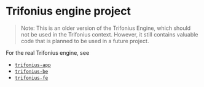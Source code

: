 # Trifonius engine project

> Note: This is an older version of the Trifonius Engine, which should not be used in the Trifonius
> context.
> However, it still contains valuable code that is planned to be used in a future project.

For the real Trifonius engine, see

* [`trifonius-app`](https://github.com/kpn-dsh/trifonius-app)
* [`trifonius-be`](https://github.com/kpn-dsh/trifonius-be)
* [`trifonius-fe`](https://github.com/kpn-dsh/trifonius-fe)




